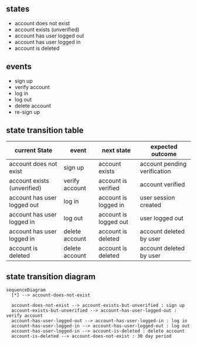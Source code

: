 ## states

- account does not exist
- account exists (unverified)
- account has user logged out
- account has user logged in
- account is deleted

## events

- sign up
- verify account
- log in
- log out
- delete account
- re-sign up

## state transition table

| current State | event | next state | expected outcome |
| --------------- | --------------- | --------------- | --------------- |
| account does not exist | sign up | account exists | account pending verification |
| account exists (unverified) | verify account | account is verified | account verified |
| account has user logged out | log in | account is logged in | user session created |
| account has user logged in | log out | account is logged out | user logged out |
| account has user logged in | delete account | account is deleted | account deleted by user |
| account is deleted | delete account | account is deleted | account deleted by user |

## state transition diagram

```mermaid
sequenceDiagram
  [*] --> account-does-not-exist

  account-does-not-exist --> account-exists-but-unverified : sign up
  account-exists-but-unverified --> account-has-user-logged-out : verify account
  account-has-user-logged-out --> account-has-user-logged-in : log in
  account-has-user-logged-in --> account-has-user-logged-out : log out
  account-has-user-logged-in --> account-is-deleted : delete account
  account-is-deleted --> account-does-not-exist : 30 day period
```
```

